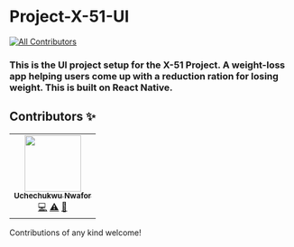 # Project-X-51-UI
<!-- ALL-CONTRIBUTORS-BADGE:START - Do not remove or modify this section -->
[![All Contributors](https://img.shields.io/badge/all_contributors-1-orange.svg?style=flat-square)](#contributors-)
<!-- ALL-CONTRIBUTORS-BADGE:END -->

### This is the UI project setup for the X-51 Project. A weight-loss app helping users come up with a reduction ration for losing weight. This is built on React Native.

## Contributors ✨

<!-- ALL-CONTRIBUTORS-LIST:START - Do not remove or modify this section -->
<!-- prettier-ignore-start -->
<!-- markdownlint-disable -->
<table>
  <tr>
    <td align="center"><a href="https://blog.uchechukwunwafor.codes"><img src="https://avatars.githubusercontent.com/u/52088600?v=4?s=100" width="100px;" alt=""/><br /><sub><b>Uchechukwu Nwafor</b></sub></a><br /><a href="https://github.com/pmcrg-oau/Project-X-51-UI/commits?author=caspero-62" title="Code">💻</a> <a href="https://github.com/pmcrg-oau/Project-X-51-UI/commits?author=caspero-62" title="Tests">⚠️</a> <a href="#maintenance-caspero-62" title="Maintenance">🚧</a></td>
  </tr>
</table>

<!-- markdownlint-restore -->
<!-- prettier-ignore-end -->

<!-- ALL-CONTRIBUTORS-LIST:END -->

Contributions of any kind welcome!
